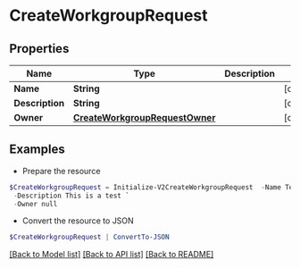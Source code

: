 # CreateWorkgroupRequest
## Properties

Name | Type | Description | Notes
------------ | ------------- | ------------- | -------------
**Name** | **String** |  | [optional] 
**Description** | **String** |  | [optional] 
**Owner** | [**CreateWorkgroupRequestOwner**](CreateWorkgroupRequestOwner.md) |  | [optional] 

## Examples

- Prepare the resource
```powershell
$CreateWorkgroupRequest = Initialize-V2CreateWorkgroupRequest  -Name Test group 3 `
 -Description This is a test `
 -Owner null
```

- Convert the resource to JSON
```powershell
$CreateWorkgroupRequest | ConvertTo-JSON
```

[[Back to Model list]](../README.md#documentation-for-models) [[Back to API list]](../README.md#documentation-for-api-endpoints) [[Back to README]](../README.md)

